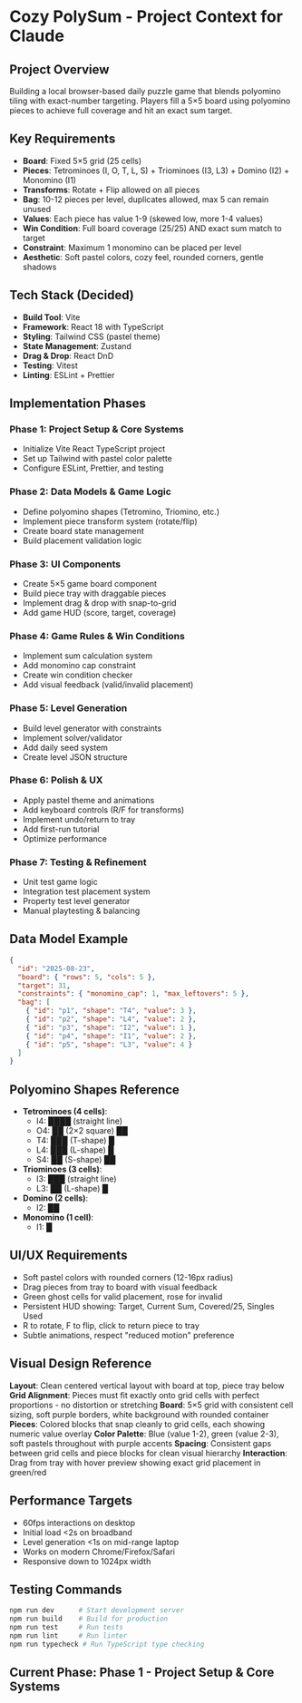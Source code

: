 # Cozy PolySum - Project Context for Claude

## Project Overview
Building a local browser-based daily puzzle game that blends polyomino tiling with exact-number targeting. Players fill a 5×5 board using polyomino pieces to achieve full coverage and hit an exact sum target.

## Key Requirements
- **Board**: Fixed 5×5 grid (25 cells)
- **Pieces**: Tetrominoes (I, O, T, L, S) + Triominoes (I3, L3) + Domino (I2) + Monomino (I1)
- **Transforms**: Rotate + Flip allowed on all pieces
- **Bag**: 10-12 pieces per level, duplicates allowed, max 5 can remain unused
- **Values**: Each piece has value 1-9 (skewed low, more 1-4 values)
- **Win Condition**: Full board coverage (25/25) AND exact sum match to target
- **Constraint**: Maximum 1 monomino can be placed per level
- **Aesthetic**: Soft pastel colors, cozy feel, rounded corners, gentle shadows

## Tech Stack (Decided)
- **Build Tool**: Vite
- **Framework**: React 18 with TypeScript
- **Styling**: Tailwind CSS (pastel theme)
- **State Management**: Zustand
- **Drag & Drop**: React DnD
- **Testing**: Vitest
- **Linting**: ESLint + Prettier

## Implementation Phases

### Phase 1: Project Setup & Core Systems
- Initialize Vite React TypeScript project
- Set up Tailwind with pastel color palette
- Configure ESLint, Prettier, and testing

### Phase 2: Data Models & Game Logic
- Define polyomino shapes (Tetromino, Triomino, etc.)
- Implement piece transform system (rotate/flip)
- Create board state management
- Build placement validation logic

### Phase 3: UI Components
- Create 5×5 game board component
- Build piece tray with draggable pieces
- Implement drag & drop with snap-to-grid
- Add game HUD (score, target, coverage)

### Phase 4: Game Rules & Win Conditions
- Implement sum calculation system
- Add monomino cap constraint
- Create win condition checker
- Add visual feedback (valid/invalid placement)

### Phase 5: Level Generation
- Build level generator with constraints
- Implement solver/validator
- Add daily seed system
- Create level JSON structure

### Phase 6: Polish & UX
- Apply pastel theme and animations
- Add keyboard controls (R/F for transforms)
- Implement undo/return to tray
- Add first-run tutorial
- Optimize performance

### Phase 7: Testing & Refinement
- Unit test game logic
- Integration test placement system
- Property test level generator
- Manual playtesting & balancing

## Data Model Example
```json
{
  "id": "2025-08-23",
  "board": { "rows": 5, "cols": 5 },
  "target": 31,
  "constraints": { "monomino_cap": 1, "max_leftovers": 5 },
  "bag": [
    { "id": "p1", "shape": "T4", "value": 3 },
    { "id": "p2", "shape": "L4", "value": 2 },
    { "id": "p3", "shape": "I2", "value": 1 },
    { "id": "p4", "shape": "I1", "value": 2 },
    { "id": "p5", "shape": "L3", "value": 4 }
  ]
}
```

## Polyomino Shapes Reference
- **Tetrominoes (4 cells)**:
  - I4: ████ (straight line)
  - O4: ██ (2×2 square)
       ██
  - T4: ███ (T-shape)
        █
  - L4: ███ (L-shape)
        █
  - S4: ██ (S-shape)
         ██
- **Triominoes (3 cells)**:
  - I3: ███ (straight line)
  - L3: ██ (L-shape)
        █
- **Domino (2 cells)**:
  - I2: ██
- **Monomino (1 cell)**:
  - I1: █

## UI/UX Requirements
- Soft pastel colors with rounded corners (12-16px radius)
- Drag pieces from tray to board with visual feedback
- Green ghost cells for valid placement, rose for invalid
- Persistent HUD showing: Target, Current Sum, Covered/25, Singles Used
- R to rotate, F to flip, click to return piece to tray
- Subtle animations, respect "reduced motion" preference

## Visual Design Reference
**Layout**: Clean centered vertical layout with board at top, piece tray below
**Grid Alignment**: Pieces must fit exactly onto grid cells with perfect proportions - no distortion or stretching
**Board**: 5×5 grid with consistent cell sizing, soft purple borders, white background with rounded container
**Pieces**: Colored blocks that snap cleanly to grid cells, each showing numeric value overlay
**Color Palette**: Blue (value 1-2), green (value 2-3), soft pastels throughout with purple accents
**Spacing**: Consistent gaps between grid cells and piece blocks for clean visual hierarchy
**Interaction**: Drag from tray with hover preview showing exact grid placement in green/red

## Performance Targets
- 60fps interactions on desktop
- Initial load <2s on broadband
- Level generation <1s on mid-range laptop
- Works on modern Chrome/Firefox/Safari
- Responsive down to 1024px width

## Testing Commands
```bash
npm run dev      # Start development server
npm run build    # Build for production
npm run test     # Run tests
npm run lint     # Run linter
npm run typecheck # Run TypeScript type checking
```

## Current Phase: Phase 1 - Project Setup & Core Systems